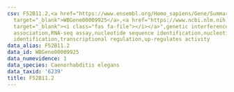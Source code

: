 ```yaml
---
csv: F52B11.2,<a href="https://www.ensembl.org/Homo_sapiens/Gene/Summary?db=core;g=WBGene00009925"
  target="_blank">WBGene00009925</a>,<a href="https://www.ncbi.nlm.nih.gov/pubmed/27496166"
  target="_blank"><i class="fas fa-file"></i></a>",genetic interference,functional
  association,RNA-seq assay,nucleotide sequence identification,nucleotide sequence
  identification,transcriptional regulation,up-regulates activity
data_alias: F52B11.2
data_id: WBGene00009925
data_numevidence: 1
data_species: Caenorhabditis elegans
data_taxid: '6239'
title: F52B11.2
---
```

